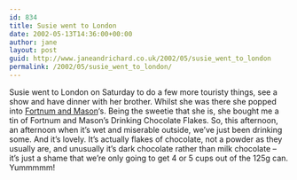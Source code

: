 ```yaml
---
id: 834
title: Susie went to London
date: 2002-05-13T14:36:00+00:00
author: jane
layout: post
guid: http://www.janeandrichard.co.uk/2002/05/susie_went_to_london
permalink: /2002/05/susie_went_to_london/
---
```

Susie went to London on Saturday to do a few more touristy things, see a show and have dinner with her brother. Whilst she was there she popped into [Fortnum and Mason](http://www.fortnumandmason.com/fm_prod/main.cfm)&#8216;s. Being the sweetie that she is, she bought me a tin of Fortnum and Mason&#8217;s Drinking Chocolate Flakes. So, this afternoon, an afternoon when it&#8217;s wet and miserable outside, we&#8217;ve just been drinking some. And it&#8217;s lovely. It&#8217;s actually flakes of chocolate, not a powder as they usually are, and unusually it&#8217;s dark chocolate rather than milk chocolate &#8211; it&#8217;s just a shame that we&#8217;re only going to get 4 or 5 cups out of the 125g can. Yummmmm!